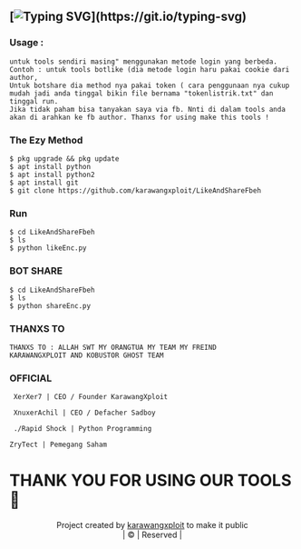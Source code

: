 ## [![Typing SVG](https://readme-typing-svg.herokuapp.com?font=Rockstar-ExtraBold&color=Red&lines=WELCOME+TO+BOT+FB+BY+KARAWANGXPLOIT;)](https://git.io/typing-svg) 

### Usage : 
```
untuk tools sendiri masing" menggunakan metode login yang berbeda.
Contoh : untuk tools botlike (dia metode login haru pakai cookie dari author, 
Untuk botshare dia method nya pakai token ( cara penggunaan nya cukup mudah jadi anda tinggal bikin file bernama "tokenlistrik.txt" dan tinggal run.
Jika tidak paham bisa tanyakan saya via fb. Nnti di dalam tools anda akan di arahkan ke fb author. Thanxs for using make this tools !
 ``` 

### The Ezy Method 
```INSTALASION 
$ pkg upgrade && pkg update 
$ apt install python 
$ apt install python2 
$ apt install git 
$ git clone https://github.com/karawangxploit/LikeAndShareFbeh
```

### Run 
```
$ cd LikeAndShareFbeh
$ ls 
$ python likeEnc.py
```

### BOT SHARE
```
$ cd LikeAndShareFbeh
$ ls
$ python shareEnc.py
```
### THANXS TO 

``` 
THANXS TO : ALLAH SWT MY ORANGTUA MY TEAM MY FREIND 
KARAWANGXPLOIT AND KOBUSTOR GHOST TEAM
``` 
### OFFICIAL
``` XerXer7 | CEO / Founder KarawangXploit```
 
``` XnuxerAchil | CEO / Defacher Sadboy```

``` ./Rapid Shock | Python Programming```

``` ZryTect | Pemegang Saham ```

# THANK YOU FOR USING OUR TOOLS🙏
<p align="center"> Project created by <a href="https://www.facebook.com/karawangxploit">karawangxploit</a> to make it public <br> | © | Reserved | <br> </p>
